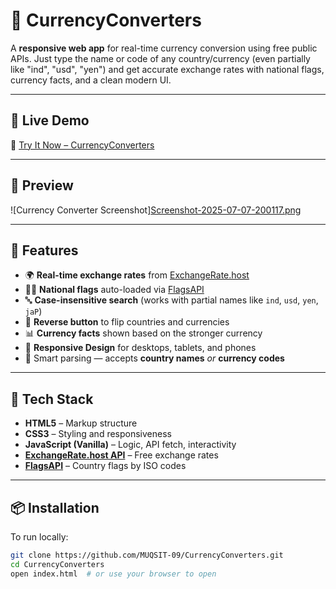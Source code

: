 # 💱 CurrencyConverters

A **responsive web app** for real-time currency conversion using free public APIs. Just type the name or code of any country/currency (even partially like "ind", "usd", "yen") and get accurate exchange rates with national flags, currency facts, and a clean modern UI.

---

## 🔗 Live Demo

🎯 [Try It Now – CurrencyConverters](https://muqsit-09.github.io/CurrencyConverters/)

---

## 📸 Preview

![Currency Converter Screenshot][Screenshot-2025-07-07-200117.png](https://postimg.cc/34nSHJvk) <!-- You can upload a screenshot and replace this link -->

---

## 🚀 Features

- 🌍 **Real-time exchange rates** from [ExchangeRate.host](https://exchangerate.host)
- 🏳️‍🌈 **National flags** auto-loaded via [FlagsAPI](https://flagsapi.com)
- 🔤 **Case-insensitive search** (works with partial names like `ind`, `usd`, `yen`, `jaP`)
- 🔄 **Reverse button** to flip countries and currencies
- 📊 **Currency facts** shown based on the stronger currency
- 📱 **Responsive Design** for desktops, tablets, and phones
- 🧠 Smart parsing — accepts **country names** *or* **currency codes**

---

## 🧰 Tech Stack

- **HTML5** – Markup structure  
- **CSS3** – Styling and responsiveness  
- **JavaScript (Vanilla)** – Logic, API fetch, interactivity  
- **[ExchangeRate.host API](https://exchangerate.host)** – Free exchange rates  
- **[FlagsAPI](https://flagsapi.com)** – Country flags by ISO codes  

---

## 📦 Installation

To run locally:

```bash
git clone https://github.com/MUQSIT-09/CurrencyConverters.git
cd CurrencyConverters
open index.html  # or use your browser to open

